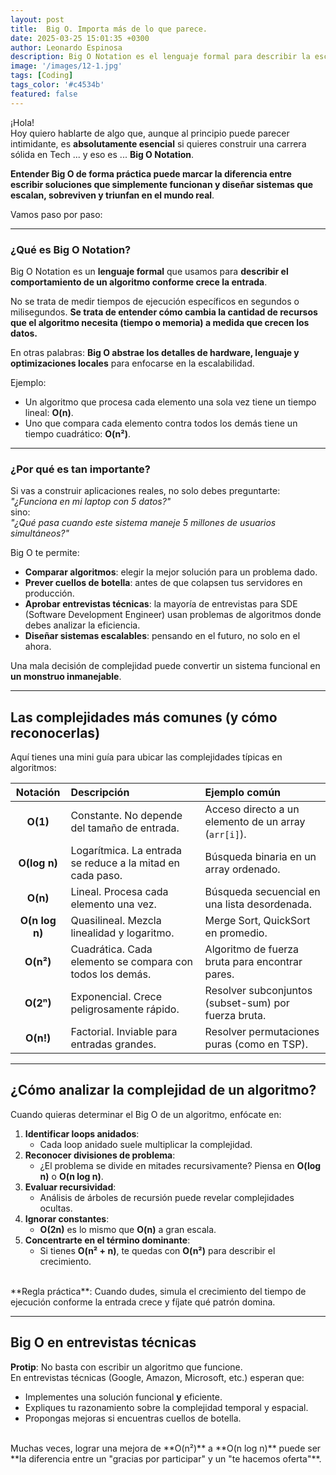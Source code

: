 ```yaml
---
layout: post
title:  Big O. Importa más de lo que parece.
date: 2025-03-25 15:01:35 +0300
author: Leonardo Espinosa
description: Big O Notation es el lenguaje formal para describir la escalabilidad de algoritmos según el crecimiento de la entrada. ¡Esencial para Tech!
image: '/images/12-1.jpg'
tags: [Coding]
tags_color: '#c4534b'
featured: false
---
```

¡Hola!  
Hoy quiero hablarte de algo que, aunque al principio puede parecer intimidante, es **absolutamente esencial** si quieres construir una carrera sólida en Tech ... y eso es ... **Big O Notation**.

 **Entender Big O de forma práctica puede marcar la diferencia entre escribir soluciones que simplemente funcionan y diseñar sistemas que escalan, sobreviven y triunfan en el mundo real**.

Vamos paso por paso:

---
### ¿Qué es Big O Notation?

Big O Notation es un **lenguaje formal** que usamos para **describir el comportamiento de un algoritmo conforme crece la entrada**.

No se trata de medir tiempos de ejecución específicos en segundos o milisegundos. **Se trata de entender cómo cambia la cantidad de recursos que el algoritmo necesita (tiempo o memoria) a medida que crecen los datos.**

En otras palabras: **Big O abstrae los detalles de hardware, lenguaje y optimizaciones locales** para enfocarse en la escalabilidad.

Ejemplo:  
- Un algoritmo que procesa cada elemento una sola vez tiene un tiempo lineal: **O(n)**.
- Uno que compara cada elemento contra todos los demás tiene un tiempo cuadrático: **O(n²)**.

---

### ¿Por qué es tan importante?

Si vas a construir aplicaciones reales, no solo debes preguntarte:  
*"¿Funciona en mi laptop con 5 datos?"*  
sino:  
*"¿Qué pasa cuando este sistema maneje 5 millones de usuarios simultáneos?"*

Big O te permite:
- **Comparar algoritmos**: elegir la mejor solución para un problema dado.
- **Prever cuellos de botella**: antes de que colapsen tus servidores en producción.
- **Aprobar entrevistas técnicas**: la mayoría de entrevistas para SDE (Software Development Engineer) usan problemas de algoritmos donde debes analizar la eficiencia.
- **Diseñar sistemas escalables**: pensando en el futuro, no solo en el ahora.

Una mala decisión de complejidad puede convertir un sistema funcional en **un monstruo inmanejable**.

---

## Las complejidades más comunes (y cómo reconocerlas)

Aquí tienes una mini guía para ubicar las complejidades típicas en algoritmos:

| Notación | Descripción | Ejemplo común |
|:--------:|:------------|:--------------|
| **O(1)** | Constante. No depende del tamaño de entrada. | Acceso directo a un elemento de un array (`arr[i]`). |
| **O(log n)** | Logarítmica. La entrada se reduce a la mitad en cada paso. | Búsqueda binaria en un array ordenado. |
| **O(n)** | Lineal. Procesa cada elemento una vez. | Búsqueda secuencial en una lista desordenada. |
| **O(n log n)** | Quasilineal. Mezcla linealidad y logaritmo. | Merge Sort, QuickSort en promedio. |
| **O(n²)** | Cuadrática. Cada elemento se compara con todos los demás. | Algoritmo de fuerza bruta para encontrar pares. |
| **O(2ⁿ)** | Exponencial. Crece peligrosamente rápido. | Resolver subconjuntos (subset-sum) por fuerza bruta. |
| **O(n!)** | Factorial. Inviable para entradas grandes. | Resolver permutaciones puras (como en TSP). |

---

## ¿Cómo analizar la complejidad de un algoritmo?

Cuando quieras determinar el Big O de un algoritmo, enfócate en:
1. **Identificar loops anidados**:
   - Cada loop anidado suele multiplicar la complejidad.
2. **Reconocer divisiones de problema**:
   - ¿El problema se divide en mitades recursivamente? Piensa en **O(log n)** o **O(n log n)**.
3. **Evaluar recursividad**:
   - Análisis de árboles de recursión puede revelar complejidades ocultas.
4. **Ignorar constantes**:
   - **O(2n)** es lo mismo que **O(n)** a gran escala.
5. **Concentrarte en el término dominante**:
   - Si tienes **O(n² + n)**, te quedas con **O(n²)** para describir el crecimiento.

<br>
**Regla práctica**:  
Cuando dudes, simula el crecimiento del tiempo de ejecución conforme la entrada crece y fíjate qué patrón domina.

---

## Big O en entrevistas técnicas

**Protip**: No basta con escribir un algoritmo que funcione.  
En entrevistas técnicas (Google, Amazon, Microsoft, etc.) esperan que:
- Implementes una solución funcional **y** eficiente.
- Expliques tu razonamiento sobre la complejidad temporal y espacial.
- Propongas mejoras si encuentras cuellos de botella.

<br>
Muchas veces, lograr una mejora de **O(n²)** a **O(n log n)** puede ser **la diferencia entre un "gracias por participar" y un "te hacemos oferta"**.


